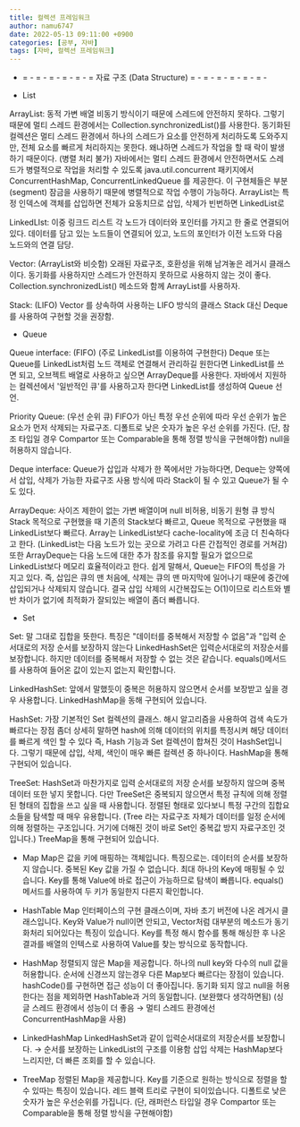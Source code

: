 ```yaml
---
title: 컬렉션 프레임워크
author: namu6747
date: 2022-05-13 09:11:00 +0900
categories: [공부, 자바]
tags: [자바, 컬렉션 프레임워크]
---
```



- = - = - = - = - = - = 자료 구조 (Data Structure) = - = - = - = - = - = -

- List

ArrayList: 동적 가변 배열
비동기 방식이기 때문에 스레드에 안전하지 못하다.
그렇기 때문에 멀티 스레드 환경에서는 Collection.synchronizedList()를 사용한다.
동기화된 컬렉션은 멀티 스레드 환경에서 하나의 스레드가 요소를 안전하게 처리하도록
도와주지만, 전체 요소를 빠르게 처리하지는 못한다.
왜냐하면 스레드가 작업을 할 때 락이 발생하기 때문이다. (병렬 처리 불가)
자바에서는 멀티 스레드 환경에서 안전하면서도 스레드가 병렬적으로 작업을 처리할 수 있도록
java.util.concurrent 패키지에서 ConcurrentHashMap, ConcurrentLinkedQueue 를 제공한다.
이 구현체들은 부분(segment) 잠금을 사용하기 때문에 병렬적으로 작업 수행이 가능하다.
ArrayList는 특정 인덱스에 객체를 삽입하면 전체가 요동치므로 삽입, 삭제가 빈번하면 LinkedList로


LinkedLIst:  이중 링크드 리스트
각 노드가 데이터와 포인터를 가지고 한 줄로 연결되어 있다.
데이터를 담고 있는 노드들이 연결되어 있고, 노드의 포인터가 이전 노드와 다음 노드와의 연결 담당.

Vector: (ArrayList와 비슷함)
오래된 자료구조, 호환성을 위해 남겨놓은 레거시 클래스이다.
동기화를 사용하지만 스레드가 안전하지 못하므로 사용하지 않는 것이 좋다.
Collection.synchronizedList() 메소드와 함께 ArrayList를 사용하자.

Stack: (LIFO)
Vector 를 상속하여 사용하는 LIFO 방식의 클래스
Stack 대신 Deque 를 사용하여 구현할 것을 권장함.

- Queue

Queue interface: (FIFO) (주로 LinkedList를 이용하여 구현한다)
Deque 또는 Queue를 LinkedList처럼 노드 객체로 연결해서 관리하길 원한다면
LinkedList를 쓰면 되고, 오브젝트 배열로 사용하고 싶으면 ArrayDeque를 사용한다.
자바에서 지원하는 컬렉션에서 '일반적인 큐'를 사용하고자 한다면 LinkedList를 생성하여 Queue 선언.

Priority Queue: (우선 순위 큐)
FIFO가 아닌 특정 우선 순위에 따라 우선 순위가 높은 요소가 먼저 삭제되는 자료구조.
디폴트로 낮은 숫자가 높은 우선 순위를 가진다.
(단, 참조 타입일 경우 Compartor 또는 Comparable을 통해 정렬 방식을 구현해야함)
null을 허용하지 않습니다.

Deque interface:
Queue가 삽입과 삭제가 한 쪽에서만 가능하다면, Deque는 양쪽에서 삽입, 삭제가 가능한 자료구조
사용 방식에 따라 Stack이 될 수 있고 Queue가 될 수도 있다.

ArrayDeque: 
사이즈 제한이 없는 가변 배열이며 null 비허용, 비동기 원형 큐 방식
Stack 목적으로 구현했을 때 기존의 Stack보다 빠르고, Queue 목적으로 구현했을 때 
LinkedList보다 빠르다.
Array는 LinkedList보다 cache-locality에 조금 더 친숙하다고 한다.
(LinkedList는 다음 노드가 있는 곳으로 가려고 다른 간접적인 경로를 거쳐감)
또한 ArrayDeque는 다음 노드에 대한 추가 참조를 유지할 필요가 없으므로 
LinkedList보다 메모리 효율적이라고 한다.
쉽게 말해서, Queue는 FIFO의 특성을 가지고 있다.
즉, 삽입은 큐의 맨 처음에, 삭제는 큐의 맨 마지막에 일어나기 때문에 
 중간에 삽입되거나 삭제되지 않습니다.
결국 삽입 삭제의 시간복잡도는 O(1)이므로 리스트와 별반 차이가 없기에
 최적화가 잘되있는 배열이 좀더 빠릅니다.

- Set

Set: 말 그대로 집합을 뜻한다.
특징은 "데이터를 중복해서 저장할 수 없음"과 "입력 순서대로의 저장 순서를 보장하지 않는다
LinkedHashSet은 입력순서대로의 저장순서를 보장합니다.
 하지만 데이터를 중복해서 저장할 수 없는 것은 같습니다.
 equals()메서드를 사용하여 들어온 값이 있는지 없는지 확인합니다.

LinkedHashSet:
앞에서 말했듯이 중복은 허용하지 않으면서 순서를 보장받고 싶을 경우 사용합니다.
LinkedHashMap을 동해 구현되어 있습니다.

HashSet:
가장 기본적인 Set 컬렉션의 클래스.
해시 알고리즘을 사용하여 검색 속도가 빠르다는 장점
좀더 상세히 말하면 hash에 의해 데이터의 위치를 특정시켜
 해당 데이터를 빠르게 색인 할 수 있다
즉, Hash 기능과 Set 컬렉션이 합쳐진 것이 HashSet입니다. 
그렇기 때문에 삽입, 삭제, 색인이 매우 빠른 컬렉션 중 하나이다.
HashMap을 통해 구현되어 있습니다.

TreeSet:
HashSet과 마찬가지로 입력 순서대로의 저장 순서를 보장하지 않으며
 중복 데이터 또한 넣지 못합니다. 다만 TreeSet은 중복되지 않으면서
 특정 규칙에 의해 정렬된 형태의 집합을 쓰고 싶을 때 사용합니다.
 정렬된 형태로 있다보니 특정 구간의 집합요소들을 탐색할 때 매우 유용합니다.
(Tree 라는 자료구조 자체가 데이터를 일정 순서에 의해 정렬하는 구조입니다.
 거기에 더해진 것이 바로 Set인 중복값 방지 자료구조인 것입니다.)
TreeMap을 통해 구현되어 있습니다.

- Map
Map은 값을 키에 매핑하는 객체입니다.
특징으로는. 
데이터의 순서를 보장하지 않습니다.
중복된 Key 값을 가질 수 없습니다.
최대 하나의 Key에 매핑될 수 있습니다.
Key를 통해 Value에 바로 접근이 가능하므로 탐색이 빠릅니다.
equals()메서드를 사용하여 두 키가 동일한지 다른지 확인합니다.

- HashTable
Map 인터페이스의 구현 클래스이며, 자바 초기 버전에 나온 레거시 클래스입니다.
Key와 Value가 null이면 안되고, Vector처럼 대부분의 메소드가
 동기화처리 되어있다는 특징이 있습니다.
Key를 특정 해시 함수를 통해 해싱한 후 나온 결과를
 배열의 인텍스로 사용하여 Value를 찾는 방식으로 동작합니다.

- HashMap
정렬되지 않은 Map을 제공합니다.
하나의 null key와 다수의 null 값을 허용합니다.
순서에 신경쓰지 않는경우 다른 Map보다 빠르다는 장점이 있습니다.
hashCode()를 구현하면 접근 성능이 더 좋아집니다.
동기화 되지 않고 null을 허용한다는 점을 제외하면 HashTable과 거의 동일합니다.
 (보완했다 생각하면됨)
(싱글 스레드 환경에서 성능이 더 좋음 → 멀티 스레드 환경에선 ConcurrentHashMap을 사용)

- LinkedHashMap
LinkedHashSet과 같이 입력순서대로의 저장순서를 보장합니다.
 → 순서를 보장하는 LinkedList의 구조를 이용함
삽입 삭제는 HashMap보다 느리지만, 더 빠른 조회를 할 수 있습니다.

- TreeMap
정렬된 Map을 제공합니다.
Key를 기준으로 원하는 방식으로 정렬을 할 수 있따는 특징이 있습니다.
레드 블랙 트리로 구현이 되이있습니다.
디폴트로 낮은 숫자가 높은 우선순위를 가집니다.
(단, 래퍼런스 타입일 경우 Compartor 또는 Comparable을 통해 정렬 방식을 구현해야함)
